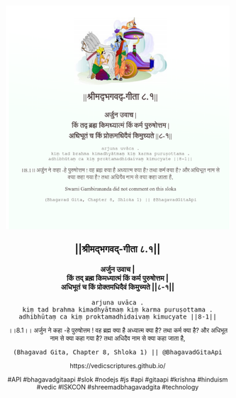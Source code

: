 <img src="../../asset/BG_8_1.png"/>
<center><h2>||श्रीमद्‍भगवद्‍-गीता ८.१||</h2>
<h3>अर्जुन उवाच |<br/>किं तद् ब्रह्म किमध्यात्मं किं कर्म पुरुषोत्तम |<br/>अधिभूतं च किं प्रोक्तमधिदैवं किमुच्यते ||८-१||</h3>
<pre>arjuna uvāca .<br/>kiṃ tad brahma kimadhyātmaṃ kiṃ karma puruṣottama .<br/>adhibhūtaṃ ca kiṃ proktamadhidaivaṃ kimucyate ||8-1||</pre>
<p>।।8.1।। अर्जुन ने कहा -हे पुरुषोत्तम ! वह ब्रह्म क्या है अध्यात्म क्या है? तथा कर्म क्या है? और अधिभूत नाम से क्या कहा गया है? तथा अधिदैव नाम से क्या कहा जाता है,</p>
<pre>(Bhagavad Gita, Chapter 8, Shloka 1) || @BhagavadGitaApi</pre><p>https://vedicscriptures.github.io/</p><p>#API #bhagavadgitaapi #slok #nodejs #js #api #gitaapi #krishna #hinduism #vedic #ISKCON #shreemadbhagavadgita #technology</p></center>